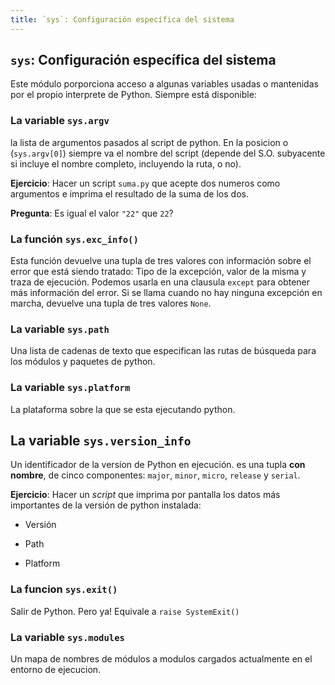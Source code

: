 ```yaml
---
title: `sys`: Configuración específica del sistema
---
```

## `sys`: Configuración específica del sistema

Este módulo porporciona acceso a algunas variables usadas o mantenidas
por el propio interprete de Python. Siempre está disponible:

### La variable `sys.argv`

la lista de argumentos pasados al script de python. En la posicion o
(`sys.argv[0]`) siempre va el nombre del script (depende del S.O.
subyacente si incluye el nombre completo, incluyendo la ruta, o no).

**Ejercicio**: Hacer un script `suma.py` que acepte dos numeros como
argumentos e imprima el resultado de la suma de los dos.

**Pregunta**: Es igual el valor `"22"` que `22`?

### La función `sys.exc_info()`

Esta función devuelve una tupla de tres valores con información sobre el
error que está siendo tratado: Tipo de la excepción, valor de la misma y
traza de ejecución. Podemos usarla en una clausula `except` para obtener
más información del error. Si se llama cuando no hay ninguna excepción
en marcha, devuelve una tupla de tres valores `None`.

### La variable `sys.path`

Una lista de cadenas de texto que especifican las rutas de búsqueda para
los módulos y paquetes de python.

### La variable `sys.platform`

La plataforma sobre la que se esta ejecutando python.

La variable `sys.version_info`
------------------------------

Un identificador de la version de Python en ejecución. es una tupla
**con nombre**, de cinco componentes: `major`, `minor`, `micro`,
`release` y `serial`.

**Ejercicio**: Hacer un *script* que imprima por pantalla los datos más
importantes de la versión de python instalada:

- Versión

- Path

- Platform

### La funcion `sys.exit()`

Salir de Python. Pero ya! Equivale a `raise SystemExit()`

### La variable `sys.modules`

Un mapa de nombres de módulos a modulos cargados actualmente en el
entorno de ejecucion.
